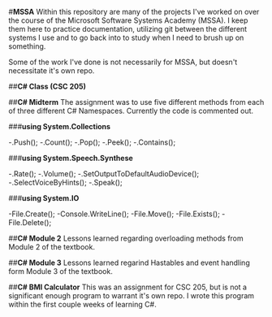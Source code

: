 #**MSSA**
Within this repository are many of the projects I've worked on over the course of the Microsoft Software Systems Academy (MSSA). I keep them here to practice documentation, utilizing git between the different systems I use and to go back into to study when I need to brush up on something.

Some of the work I've done is not necessarily for MSSA, but doesn't necessitate it's own repo.

##**C# Class (CSC 205)**

##**C# Midterm**
The assignment was to use five different methods from each of three different C# Namespaces. Currently the code is commented out.

###**using System.Collections**

-.Push();
-.Count();
-.Pop();
-.Peek();
-.Contains();

###**using System.Speech.Synthese**

-.Rate();
-.Volume();
-.SetOutputToDefaultAudioDevice();
-.SelectVoiceByHints();
-.Speak();

###**using System.IO**

-File.Create();
-Console.WriteLine();
-File.Move();
-File.Exists();
-File.Delete();

##**C# Module 2**
Lessons learned regarding overloading methods from Module 2 of the textbook. 

##**C# Module 3**
Lessons learned regarind Hastables and event handling form Module 3 of the textbook.

##**C# BMI Calculator**
This was an assignment for CSC 205, but is not a significant enough program to warrant it's own repo. I wrote this program within the first couple weeks of learning C#. 

